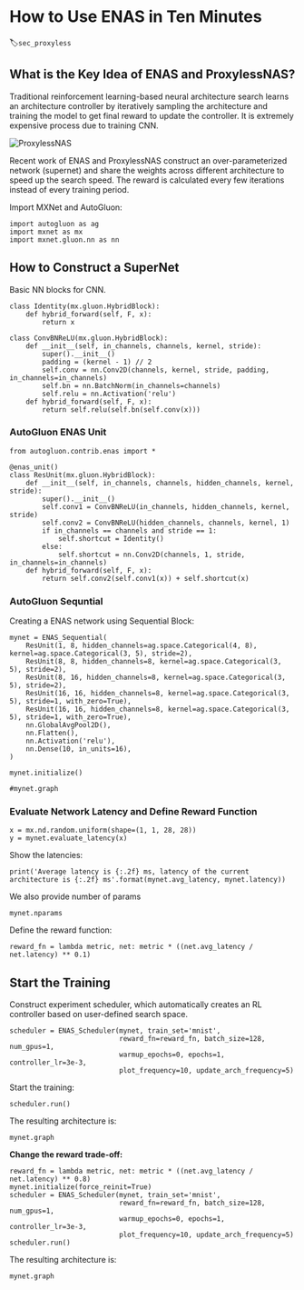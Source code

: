 # How to Use ENAS in Ten Minutes
:label:`sec_proxyless`

## What is the Key Idea of ENAS and ProxylessNAS?

Traditional reinforcement learning-based neural architecture search learns an architecture controller
by iteratively sampling the architecture and training the model to get final reward to update the controller. It is extremely expensive process due to training CNN.

![ProxylessNAS](https://raw.githubusercontent.com/zhanghang1989/AutoGluonWebdata/master/docs/tutorial/proxyless.png)

Recent work of ENAS and ProxylessNAS construct an over-parameterized network (supernet) and share the weights across different architecture to speed up the search speed. The reward is calculated every few iterations instead of every training period.

Import MXNet and AutoGluon:

```{.python .input}
import autogluon as ag
import mxnet as mx
import mxnet.gluon.nn as nn
```

## How to Construct a SuperNet

Basic NN blocks for CNN.

```{.python .input}
class Identity(mx.gluon.HybridBlock):
    def hybrid_forward(self, F, x):
        return x
    
class ConvBNReLU(mx.gluon.HybridBlock):
    def __init__(self, in_channels, channels, kernel, stride):
        super().__init__()
        padding = (kernel - 1) // 2
        self.conv = nn.Conv2D(channels, kernel, stride, padding, in_channels=in_channels)
        self.bn = nn.BatchNorm(in_channels=channels)
        self.relu = nn.Activation('relu')
    def hybrid_forward(self, F, x):
        return self.relu(self.bn(self.conv(x)))
```

### AutoGluon ENAS Unit

```{.python .input}
from autogluon.contrib.enas import *

@enas_unit()
class ResUnit(mx.gluon.HybridBlock):
    def __init__(self, in_channels, channels, hidden_channels, kernel, stride):
        super().__init__()
        self.conv1 = ConvBNReLU(in_channels, hidden_channels, kernel, stride)
        self.conv2 = ConvBNReLU(hidden_channels, channels, kernel, 1)
        if in_channels == channels and stride == 1:
            self.shortcut = Identity()
        else:
            self.shortcut = nn.Conv2D(channels, 1, stride, in_channels=in_channels)
    def hybrid_forward(self, F, x):
        return self.conv2(self.conv1(x)) + self.shortcut(x)
```

### AutoGluon Sequntial

Creating a ENAS network using Sequential Block:

```{.python .input}
mynet = ENAS_Sequential(
    ResUnit(1, 8, hidden_channels=ag.space.Categorical(4, 8), kernel=ag.space.Categorical(3, 5), stride=2),
    ResUnit(8, 8, hidden_channels=8, kernel=ag.space.Categorical(3, 5), stride=2),
    ResUnit(8, 16, hidden_channels=8, kernel=ag.space.Categorical(3, 5), stride=2),
    ResUnit(16, 16, hidden_channels=8, kernel=ag.space.Categorical(3, 5), stride=1, with_zero=True),
    ResUnit(16, 16, hidden_channels=8, kernel=ag.space.Categorical(3, 5), stride=1, with_zero=True),
    nn.GlobalAvgPool2D(),
    nn.Flatten(),
    nn.Activation('relu'),
    nn.Dense(10, in_units=16),
)

mynet.initialize()

#mynet.graph
```

### Evaluate Network Latency and Define Reward Function

```{.python .input}
x = mx.nd.random.uniform(shape=(1, 1, 28, 28))
y = mynet.evaluate_latency(x)
```

Show the latencies:

```{.python .input}
print('Average latency is {:.2f} ms, latency of the current architecture is {:.2f} ms'.format(mynet.avg_latency, mynet.latency))
```

We also provide number of params
```{.python .input}
mynet.nparams
```

Define the reward function:

```{.python .input}
reward_fn = lambda metric, net: metric * ((net.avg_latency / net.latency) ** 0.1)
```

## Start the Training

Construct experiment scheduler, which automatically creates an RL controller based on user-defined search space.

```{.python .input}
scheduler = ENAS_Scheduler(mynet, train_set='mnist',
                           reward_fn=reward_fn, batch_size=128, num_gpus=1,
                           warmup_epochs=0, epochs=1, controller_lr=3e-3,
                           plot_frequency=10, update_arch_frequency=5)
```

Start the training:

```{.python .input}
scheduler.run()
```

The resulting architecture is:
```{.python .input}
mynet.graph
```

**Change the reward trade-off:**

```{.python .input}
reward_fn = lambda metric, net: metric * ((net.avg_latency / net.latency) ** 0.8)
mynet.initialize(force_reinit=True)
scheduler = ENAS_Scheduler(mynet, train_set='mnist',
                           reward_fn=reward_fn, batch_size=128, num_gpus=1,
                           warmup_epochs=0, epochs=1, controller_lr=3e-3,
                           plot_frequency=10, update_arch_frequency=5)
scheduler.run()
```

The resulting architecture is:
```{.python .input}
mynet.graph
```
